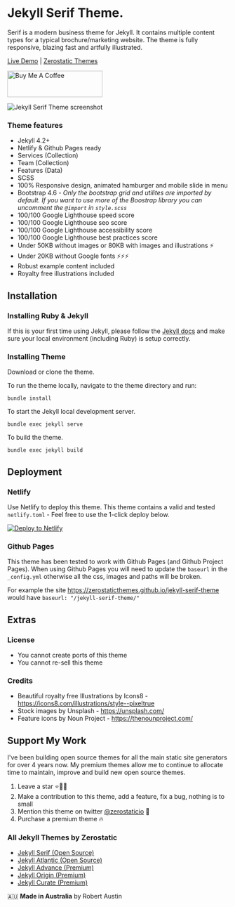 # Jekyll Serif Theme.

Serif is a modern business theme for Jekyll. It contains multiple content types for a typical brochure/marketing website. The theme is fully responsive, blazing fast and artfully illustrated.

[Live Demo](https://jekyll-serif.netlify.app/) |
[Zerostatic Themes](https://www.zerostatic.io)

<a href="https://www.buymeacoffee.com/zerostatic" target="_blank"><img src="https://cdn.buymeacoffee.com/buttons/v2/default-yellow.png" alt="Buy Me A Coffee" style="height: 60px !important;width: 217px !important;" ></a>

![Jekyll Serif Theme screenshot](https://www.zerostatic.io/theme/jekyll-serif/jekyll-serif-screenshot.png)

### Theme features

- Jekyll 4.2+
- Netlify & Github Pages ready
- Services (Collection)
- Team (Collection)
- Features (Data)
- SCSS
- 100% Responsive design, animated hamburger and mobile slide in menu
- Bootstrap 4.6 - _Only the bootstrap grid and utilites are imported by default. If you want to use more of the Boostrap library you can uncomment the `@import` in `style.scss`_
- 100/100 Google Lighthouse speed score
- 100/100 Google Lighthouse seo score
- 100/100 Google Lighthouse accessibility score
- 100/100 Google Lighthouse best practices score
- Under 50KB without images or 80KB with images and illustrations ⚡
- Under 20KB without Google fonts ⚡⚡⚡
- Robust example content included
- Royalty free illustrations included

## Installation

### Installing Ruby & Jekyll

If this is your first time using Jekyll, please follow the [Jekyll docs](https://jekyllrb.com/docs/installation/) and make sure your local environment (including Ruby) is setup correctly.

### Installing Theme

Download or clone the theme.

To run the theme locally, navigate to the theme directory and run:

```
bundle install
```

To start the Jekyll local development server.

```
bundle exec jekyll serve
```

To build the theme.

```
bundle exec jekyll build
```

## Deployment

### Netlify

Use Netlify to deploy this theme. This theme contains a valid and tested `netlify.toml` - Feel free to use the 1-click deploy below.

[![Deploy to Netlify](https://www.netlify.com/img/deploy/button.svg)](https://app.netlify.com/start/deploy?repository=https://github.com/zerostaticthemes/jekyll-serif-theme)

### Github Pages

This theme has been tested to work with Github Pages (and Github Project Pages). When using Github Pages you will need to update the `baseurl` in the `_config.yml` otherwise all the css, images and paths will be broken.

For example the site https://zerostaticthemes.github.io/jekyll-serif-theme would have `baseurl: "/jekyll-serif-theme/"`

## Extras

### License

- You cannot create ports of this theme
- You cannot re-sell this theme

### Credits

- Beautiful royalty free Illustrations by Icons8 - https://icons8.com/illustrations/style--pixeltrue
- Stock images by Unsplash - https://unsplash.com/
- Feature icons by Noun Project - https://thenounproject.com/

## Support My Work

I've been building open source themes for all the main static site generators for over 4 years now. My premium themes allow me to continue to allocate time to maintain, improve and build new open source themes.

1. Leave a star ⭐🙏🏻
2. Make a contribution to this theme, add a feature, fix a bug, nothing is to small 
2. Mention this theme on twitter [@zerostaticio](https://twitter.com/zerostaticio) 📢
3. Purchase a premium theme 🔥

### All Jekyll Themes by Zerostatic

- [Jekyll Serif (Open Source)](https://www.zerostatic.io/theme/jekyll-serif/)
- [Jekyll Atlantic (Open Source)](https://www.zerostatic.io/theme/jekyll-atlantic/)
- [Jekyll Advance (Premium)](https://www.zerostatic.io/theme/jekyll-advance/)
- [Jekyll Origin (Premium)](https://www.zerostatic.io/theme/jekyll-origin/)
- [Jekyll Curate (Premium)](https://www.zerostatic.io/theme/jekyll-curate/)

🇦🇺 **Made in Australia** by Robert Austin

